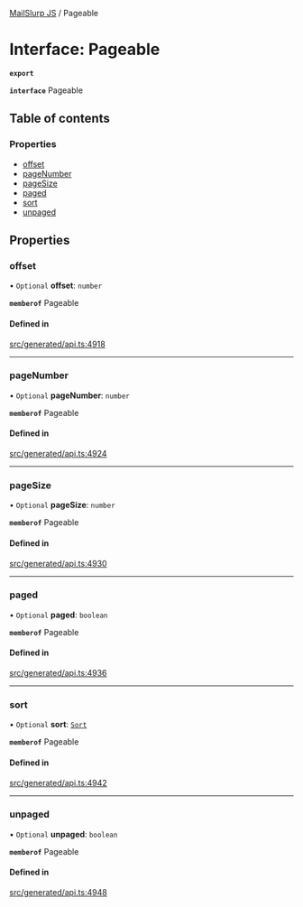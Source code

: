 [MailSlurp JS](../README.md) / Pageable

# Interface: Pageable

**`export`**

**`interface`** Pageable

## Table of contents

### Properties

- [offset](Pageable.md#offset)
- [pageNumber](Pageable.md#pagenumber)
- [pageSize](Pageable.md#pagesize)
- [paged](Pageable.md#paged)
- [sort](Pageable.md#sort)
- [unpaged](Pageable.md#unpaged)

## Properties

### offset

• `Optional` **offset**: `number`

**`memberof`** Pageable

#### Defined in

[src/generated/api.ts:4918](https://github.com/mailslurp/mailslurp-client/blob/75eefbf/src/generated/api.ts#L4918)

___

### pageNumber

• `Optional` **pageNumber**: `number`

**`memberof`** Pageable

#### Defined in

[src/generated/api.ts:4924](https://github.com/mailslurp/mailslurp-client/blob/75eefbf/src/generated/api.ts#L4924)

___

### pageSize

• `Optional` **pageSize**: `number`

**`memberof`** Pageable

#### Defined in

[src/generated/api.ts:4930](https://github.com/mailslurp/mailslurp-client/blob/75eefbf/src/generated/api.ts#L4930)

___

### paged

• `Optional` **paged**: `boolean`

**`memberof`** Pageable

#### Defined in

[src/generated/api.ts:4936](https://github.com/mailslurp/mailslurp-client/blob/75eefbf/src/generated/api.ts#L4936)

___

### sort

• `Optional` **sort**: [`Sort`](Sort.md)

**`memberof`** Pageable

#### Defined in

[src/generated/api.ts:4942](https://github.com/mailslurp/mailslurp-client/blob/75eefbf/src/generated/api.ts#L4942)

___

### unpaged

• `Optional` **unpaged**: `boolean`

**`memberof`** Pageable

#### Defined in

[src/generated/api.ts:4948](https://github.com/mailslurp/mailslurp-client/blob/75eefbf/src/generated/api.ts#L4948)
